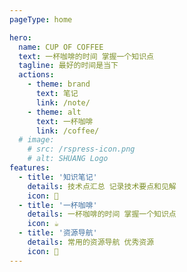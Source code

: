 ```yaml
---
pageType: home

hero:
  name: CUP OF COFFEE
  text: 一杯咖啡的时间 掌握一个知识点
  tagline: 最好的时间是当下
  actions:
    - theme: brand
      text: 笔记
      link: /note/
    - theme: alt
      text: 一杯咖啡
      link: /coffee/
  # image:
    # src: /rspress-icon.png
    # alt: SHUANG Logo
features:
  - title: '知识笔记'
    details: 技术点汇总 记录技术要点和见解
    icon: 📝
  - title: '一杯咖啡'
    details: 一杯咖啡的时间 掌握一个知识点
    icon: ☕️
  - title: '资源导航'
    details: 常用的资源导航 优秀资源
    icon: 🚀
---
```

